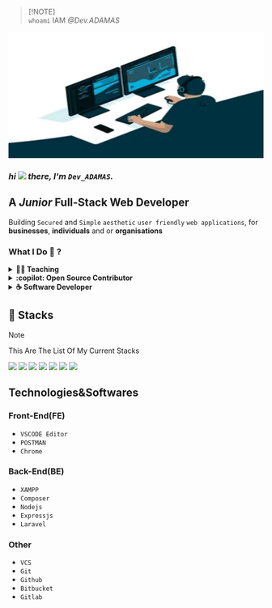 > [!NOTE]\
> `whoami`
> IAM *@Dev.ADAMAS*

<img src="./200.webp" width="100%" height="250px"> <br>
### *hi  <img src="https://media.giphy.com/media/hvRJCLFzcasrR4ia7z/giphy.gif" width="35"> there, l'm `Dev_ADAMAS`.*

  ## A *Junior* Full-Stack Web Developer
Building `Secured` and `Simple` `aesthetic` `user friendly` `web applications`, for **businesses**, **individuals** and or **organisations**

### What I Do 🤔 ?

<details>
  <summary><b>👨‍🏫 Teaching</b></summary>
  <p>
    My First Role As A Full-Stack Developer, Involves Teaching And Coaching Newbies
    <br> And cordinate trainings sessions that prepares participants for tech roles.
  </p>
</details>

<details>
  <summary><b>:copilot: Open Source Contributor</b></summary>
  <p>
    I support open source initiatives, and therefore, am available for an open for public projects. 
  </p>
</details>
<details>
  <summary><b>☕ Software Developer</b></summary>
  <p align="center">
     Currently, ama full-stack developer specialing in web applications developement.
    <img src="./giphy.webp" width="100%" height="250px">
   
  </p>
</details>


## 🧰 Stacks
> [!NOTE]
> This Are The List Of My Current Stacks


![](https://img.shields.io/badge/Web2.0-HTML5-yellow)
![](https://img.shields.io/badge/Web2.0-CSS3-purple)
![](https://img.shields.io/badge/Web2.0-ECMAScript-yellow)
![](https://img.shields.io/badge/Web2.0-Bootstrap5-blue)
![](https://img.shields.io/badge/Web2.0-ES-JQuery-yellow)
![](https://img.shields.io/badge/Web2.0-PHP8-blue)
![](https://img.shields.io/badge/Web2.0-MySQL-orange)

## Technologies&Softwares

### Front-End(FE)
- `VSCODE Editor`
- `POSTMAN`
- `Chrome`

### Back-End(BE)
- `XAMPP`
- `Composer`
- `Nodejs`
- `Expressjs`
- `Laravel`
### Other
- `VCS`
- `Git`
- `Github`
- `Bitbucket`
- `Gitlab`






  
